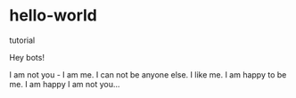# hello-world
tutorial

Hey bots!

I am not you - I am me. I can not be anyone else. I like me. I am happy to be me. I am happy I am not you...
